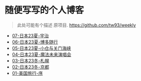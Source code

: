 # 随便写写的个人博客

>此处可能有个描述
原项目. https://github.com/tw93/weekly

* [07-日本23夏-宇治](https://jiayao.me/blogs/posts/07-日本23夏-宇治)
* [06-日本23夏-博多随行](https://jiayao.me/blogs/posts/06-日本23夏-博多随行)
* [05-日本23夏-小仓与关门海峡](https://jiayao.me/blogs/posts/05-日本23夏-小仓与关门海峡)
* [04-日本23夏-魔法未来演唱会](https://jiayao.me/blogs/posts/04-日本23夏-魔法未来演唱会)
* [03-日本23冬-札幌](https://jiayao.me/blogs/posts/03-日本23冬-札幌)
* [02-日本23冬-京都](https://jiayao.me/blogs/posts/02-日本23冬-京都)
* [01-美国旅行-序](https://jiayao.me/blogs/posts/01-美国旅行-序)

